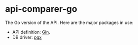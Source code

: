 # api-comparer-go
The Go version of the API. Here are the major packages in use:
- API definition: [Gin](https://github.com/gin-gonic/gin#gin-web-framework).
- DB driver: [pgx](https://github.com/jackc/pgx)
